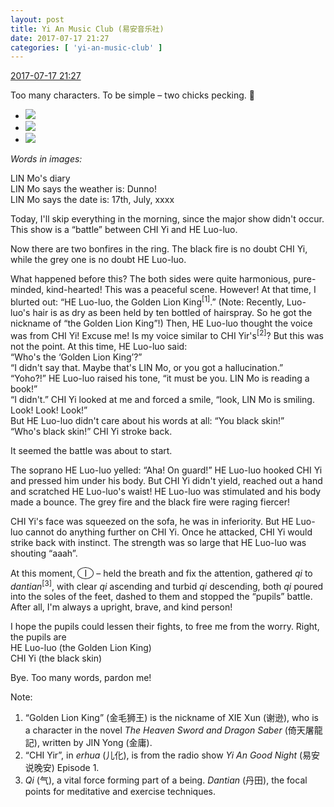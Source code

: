 ```yaml
---
layout: post
title: Yi An Music Club (易安音乐社)
date: 2017-07-17 21:27
categories: [ 'yi-an-music-club' ]
---
```


<div class="weibo-info">
  <a href="http://weibo.com/6094546964/FcQlIAYvn">2017-07-17 21:27</a>
</div>

Too many characters. To be simple – two chicks pecking. 🙈

<!-- more -->

<ul class="weibo-pic-list-1">
  <li class="weibo-pic">
    <a href="http://wx1.sinaimg.cn/mw690/006Es64Agy1fhn7aymjpjj30rl1497ml.jpg"><img src="http://wx1.sinaimg.cn/thumb150/006Es64Agy1fhn7aymjpjj30rl1497ml.jpg" /></a>
  </li>
  <li class="weibo-pic">
    <a href="http://wx1.sinaimg.cn/mw690/006Es64Agy1fhn7awinfwj30si14fav0.jpg"><img src="http://wx1.sinaimg.cn/thumb150/006Es64Agy1fhn7awinfwj30si14fav0.jpg" /></a>
  </li>
  <li class="weibo-pic">
    <a href="http://wx1.sinaimg.cn/mw690/006Es64Agy1fhn7b0pkvzj30si13ndv8.jpg"><img src="http://wx1.sinaimg.cn/thumb150/006Es64Agy1fhn7b0pkvzj30si13ndv8.jpg" /></a>
  </li>
</ul>

*Words in images:*

LIN Mo's diary  
LIN Mo says the weather is: Dunno!  
LIN Mo says the date is: 17th, July, xxxx

Today, I'll skip everything in the morning, since the major show didn't occur. This show is a “battle” between CHI Yi and HE Luo-luo.

Now there are two bonfires in the ring. The black fire is no doubt CHI Yi, while the grey one is no doubt HE Luo-luo.

What happened before this? The both sides were quite harmonious, pure-minded, kind-hearted! This was a peaceful scene. However! At that time, I blurted out: “HE Luo-luo, the Golden Lion King<sup>[1]</sup>.” (Note: Recently, Luo-luo's hair is as dry as been held by ten bottled of hairspray. So he got the nickname of “the Golden Lion King”!) Then, HE Luo-luo thought the voice was from CHI Yi! Excuse me! Is my voice similar to CHI Yir's<sup>[2]</sup>? But this was not the point. At this time, HE Luo-luo said:  
“Who's the ‘Golden Lion King’?”  
“I didn't say that. Maybe that's LIN Mo, or you got a hallucination.”  
“Yoho?!” HE Luo-luo raised his tone, “it must be you. LIN Mo is reading a book!”  
“I didn't.” CHI Yi looked at me and forced a smile, “look, LIN Mo is smiling. Look! Look! Look!”  
But HE Luo-luo didn't care about his words at all: “You black skin!”  
“Who's black skin!” CHI Yi stroke back.

It seemed the battle was about to start.

The soprano HE Luo-luo yelled: “Aha! On guard!” HE Luo-luo hooked CHI Yi and pressed him under his body. But CHI Yi didn't yield, reached out a hand and scratched HE Luo-luo's waist! HE Luo-luo was stimulated and his body made a bounce. The grey fire and the black fire were raging fiercer!

CHI Yi's face was squeezed on the sofa, he was in inferiority. But HE Luo-luo cannot do anything further on CHI Yi. Once he attacked, CHI Yi would strike back with instinct. The strength was so large that HE Luo-luo was shouting “aaah”.

At this moment, <span style="border:1px solid; border-radius:50%; width: 24px; display: inline-block; text-align: center;">I</span> – held the breath and fix the attention, gathered *qi* to *dantian*<sup>[3]</sup>, with clear *qi* ascending and turbid *qi* descending, both *qi* poured into the soles of the feet, dashed to them and stopped the “pupils” battle. After all, I'm always a upright, brave, and kind person!

I hope the pupils could lessen their fights, to free me from the worry. Right, the pupils are  
HE Luo-luo (the Golden Lion King)  
CHI Yi (the black skin)

Bye. Too many words, pardon me!

Note:
1. “Golden Lion King” (金毛狮王) is the nickname of XIE Xun (谢逊), who is a character in the novel *The Heaven Sword and Dragon Saber* (倚天屠龍記), written by JIN Yong (金庸).
2. “CHI Yir”, in *erhua* (儿化), is from the radio show *Yi An Good Night* (易安说晚安) Episode 1.
3. *Qi* (气), a vital force forming part of a being. *Dantian* (丹田), the focal points for meditative and exercise techniques.
